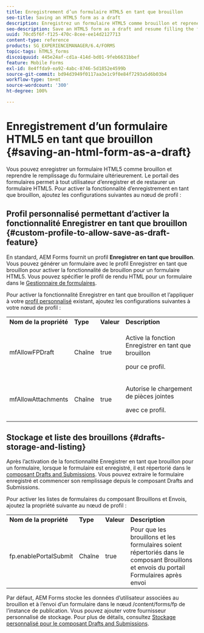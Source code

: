 ```yaml
---
title: Enregistrement d’un formulaire HTML5 en tant que brouillon
seo-title: Saving an HTML5 form as a draft
description: Enregistrez un formulaire HTML5 comme brouillon et reprenez le remplissage du formulaire ultérieurement.
seo-description: Save an HTML5 form as a draft and resume filling the form at a later stage.
uuid: 70cd5f6f-f125-470c-8cee-ee14d2127713
content-type: reference
products: SG_EXPERIENCEMANAGER/6.4/FORMS
topic-tags: hTML5_forms
discoiquuid: 445e24af-cd1a-414d-bd01-9feb6631bbef
feature: Mobile Forms
exl-id: 8e4ffda9-ea92-4abc-8746-5d1852e4599b
source-git-commit: bd94d3949f0117aa3e1c9f0e84f7293a5d6b03b4
workflow-type: tm+mt
source-wordcount: '300'
ht-degree: 100%

---
```


# Enregistrement d’un formulaire HTML5 en tant que brouillon {#saving-an-html-form-as-a-draft}

Vous pouvez enregistrer un formulaire HTML5 comme brouillon et reprendre le remplissage du formulaire ultérieurement. Le portail des formulaires permet à tout utilisateur d’enregistrer et de restaurer un formulaire HTML5. Pour activer la fonctionnalité d’enregistrement en tant que brouillon, ajoutez les configurations suivantes au nœud de profil :

## Profil personnalisé permettant d’activer la fonctionnalité Enregistrer en tant que brouillon {#custom-profile-to-allow-save-as-draft-feature}

En standard, AEM Forms fournit un profil **Enregistrer en tant que brouillon**. Vous pouvez générer un formulaire avec le profil Enregistrer en tant que brouillon pour activer la fonctionnalité de brouillon pour un formulaire HTML5. Vous pouvez spécifier le profil de rendu HTML pour un formulaire dans le [Gestionnaire de formulaires](/help/forms/using/introduction-managing-forms.md).

Pour activer la fonctionnalité Enregistrer en tant que brouillon et l’appliquer à votre [profil personnalisé](/help/forms/using/custom-profile.md) existant, ajoutez les configurations suivantes à votre nœud de profil :

<table> 
 <tbody> 
  <tr> 
   <td><strong>Nom de la propriété</strong></td> 
   <td><strong>Type</strong></td> 
   <td><strong>Valeur</strong></td> 
   <td><strong>Description</strong></td> 
  </tr> 
  <tr> 
   <td>mfAllowFPDraft</td> 
   <td>Chaîne</td> 
   <td>true</td> 
   <td><p>Active la fonction Enregistrer en tant que brouillon</p> <p>pour ce profil.</p> </td> 
  </tr> 
  <tr> 
   <td>mfAllowAttachments</td> 
   <td>Chaîne</td> 
   <td>true</td> 
   <td><p>Autorise le chargement de pièces jointes</p> <p>avec ce profil.</p> </td> 
  </tr> 
 </tbody> 
</table>

## Stockage et liste des brouillons {#drafts-storage-and-listing}

Après l’activation de la fonctionnalité Enregistrer en tant que brouillon pour un formulaire, lorsque le formulaire est enregistré, il est répertorié dans le [composant Drafts and Submissions](/help/forms/using/draft-submission-component.md). Vous pouvez extraire le formulaire enregistré et commencer son remplissage depuis le composant Drafts and Submissions.

Pour activer les listes de formulaires du composant Brouillons et Envois, ajoutez la propriété suivante au nœud de profil :

<table> 
 <tbody> 
  <tr> 
   <td><strong>Nom de la propriété</strong></td> 
   <td><strong>Type</strong></td> 
   <td><strong>Valeur</strong></td> 
   <td><strong>Description</strong></td> 
  </tr> 
  <tr> 
   <td>fp.enablePortalSubmit</td> 
   <td>Chaîne</td> 
   <td>true</td> 
   <td>Pour que les brouillons et les formulaires soient répertoriés dans le <br /> composant Brouillons et envois du portail Formulaires après envoi</td> 
  </tr> 
 </tbody> 
</table>

Par défaut, AEM Forms stocke les données d’utilisateur associées au brouillon et à l’envoi d’un formulaire dans le nœud /content/forms/fp de l’instance de publication. Vous pouvez ajouter votre fournisseur personnalisé de stockage. Pour plus de détails, consultez [Stockage personnalisé pour le composant Drafts and Submissions](/help/forms/using/adding-custom-storage-provider-forms.md).
